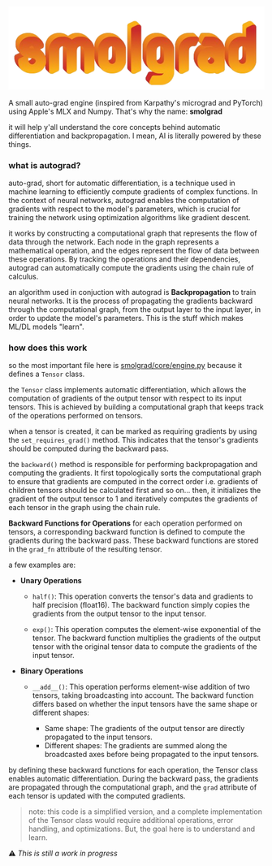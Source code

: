 ![smolgrad logo](./images/logo.png)

A small auto-grad engine (inspired from Karpathy's micrograd and PyTorch) using Apple's MLX and Numpy. That's why the name: **smolgrad**

it will help y'all understand the core concepts behind automatic differentiation and backpropagation. I mean, AI is literally powered by these things.

### what is autograd?

auto-grad, short for automatic differentiation, is a technique used in machine learning to efficiently compute gradients of complex functions. In the context of neural networks, autograd enables the computation of gradients with respect to the model's parameters, which is crucial for training the network using optimization algorithms like gradient descent.

it works by constructing a computational graph that represents the flow of data through the network. Each node in the graph represents a mathematical operation, and the edges represent the flow of data between these operations. By tracking the operations and their dependencies, autograd can automatically compute the gradients using the chain rule of calculus.

an algorithm used in conjuction with autograd is **Backpropagation** to train neural networks. It is the process of propagating the gradients backward through the computational graph, from the output layer to the input layer, in order to update the model's parameters. This is the stuff which makes ML/DL models "learn".


### how does this work

so the most important file here is [smolgrad/core/engine.py](./smolgrad/core/engine.py) because it defines a `Tensor` class.

the `Tensor` class implements automatic differentiation, which allows the computation of gradients of the output tensor with respect to its input tensors. This is achieved by building a computational graph that keeps track of the operations performed on tensors.

when a tensor is created, it can be marked as requiring gradients by using the `set_requires_grad()` method. This indicates that the tensor's gradients should be computed during the backward pass.

the `backward()` method is responsible for performing backpropagation and computing the gradients. It first topologically sorts the computational graph to ensure that gradients are computed in the correct order i.e. gradients of children tensors should be calculated first and so on... then, it initializes the gradient of the output tensor to 1 and iteratively computes the gradients of each tensor in the graph using the chain rule.

**Backward Functions for Operations**
for each operation performed on tensors, a corresponding backward function is defined to compute the gradients during the backward pass. These backward functions are stored in the `grad_fn` attribute of the resulting tensor.

a few examples are:

- **Unary Operations**
    - `half()`: This operation converts the tensor's data and gradients to half precision (float16). The backward function simply copies the gradients from the output tensor to the input tensor.

    - `exp()`: This operation computes the element-wise exponential of the tensor. The backward function multiplies the gradients of the output tensor with the original tensor data to compute the gradients of the input tensor.

- **Binary Operations**

    - `__add__()`: This operation performs element-wise addition of two tensors, taking broadcasting into account. The backward function differs based on whether the input tensors have the same shape or different shapes:

        - Same shape: The gradients of the output tensor are directly propagated to the input tensors.
        - Different shapes: The gradients are summed along the broadcasted axes before being propagated to the input tensors.


by defining these backward functions for each operation, the Tensor class enables automatic differentiation. During the backward pass, the gradients are propagated through the computational graph, and the `grad` attribute of each tensor is updated with the computed gradients.


> note: this code is a simplified version, and a complete implementation of the Tensor class would require additional operations, error handling, and optimizations. But, the goal here is to understand and learn.



⚠️ *This is still a work in progress*
